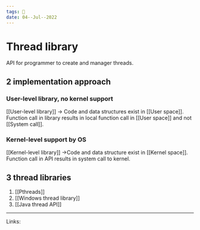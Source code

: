 ```yaml
---
tags: 🌱
date: 04--Jul--2022
---
```


# Thread library

API for programmer to create and manager threads.

## 2 implementation approach

### User-level library, no kernel support

[[User-level library]] -> Code and data structures exist in [[User space]]. Function call in library results in local function call in [[User space]] and not [[System call]].

### Kernel-level support by OS

[[Kernel-level library]] ->Code and data structure exist in [[Kernel space]]. Function call in API results in system call to kernel.

## 3 thread libraries

1. [[Pthreads]]
2. [[Windows thread library]]
3. [[Java thread API]]

---
Links: 